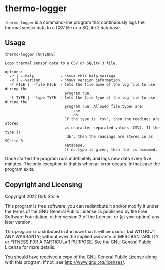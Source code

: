 # thermo-logger

`thermo-logger` is a command-line program that continuously logs the thermal
sensor data to a CSV file or a SQLite 3 database.

## Usage

```
thermo-logger [OPTIONS]

Logs thermal sensor data to a CSV or SQLite 3 file.

options:
  -? | --help            - Shows this help message.
  -v | --version         - Shows version information.
  -f FILE | --file FILE  - Sets the file name of the log file to use during the
                           program run.
  -t TYPE | --type TYPE  - Sets the file type of the log file to use during the
                           program run. Allowed file types are:
                               csv
                               db
                           If the type is 'csv', then the readings are stored
                           as character-separated values (CSV). If the type is
                           'db', then the readings are stored in as SQLite 3
                           database.
                           If no type is given, then 'db' is assumed.
```

Once started the program runs indefinitely and logs new data every five minutes.
The only exception to that is when an error occurs. In that case the program
exits.

## Copyright and Licensing

Copyright 2022  Dirk Stolle

This program is free software: you can redistribute it and/or modify
it under the terms of the GNU General Public License as published by
the Free Software Foundation, either version 3 of the License, or
(at your option) any later version.

This program is distributed in the hope that it will be useful,
but WITHOUT ANY WARRANTY; without even the implied warranty of
MERCHANTABILITY or FITNESS FOR A PARTICULAR PURPOSE.  See the
GNU General Public License for more details.

You should have received a copy of the GNU General Public License
along with this program.  If not, see <http://www.gnu.org/licenses/>.
